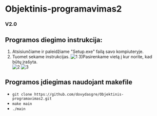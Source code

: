 # Objektinis-programavimas2

### V2.0
 
## Programos diegimo instrukcija:
1) Atsisiunčiame ir paleidžiame "Setup.exe" failą savo kompiuteryje.
2) Tuomet sekame instrukcijas.
![1](https://github.com/dovydasgre/Objektinis-programavimas2/assets/126052244/29739458-3d1d-469a-b19f-086042fb83ec)
3)Pasirenkame vietą į kur norite, kad būtų įrašyta.<br>
![2](https://github.com/dovydasgre/Objektinis-programavimas2/assets/126052244/b5c9f6ad-76a9-4b2e-80a0-f35293dfccbb)
![3](https://github.com/dovydasgre/Objektinis-programavimas2/assets/126052244/efd58b52-b099-4bcc-9724-b6fcd7005ac8)
 
 ## Programos įdiegimas naudojant makefile
- `git clone https://github.com/dovydasgre/Objektinis-programavimas2.git`
- `make main`
- `./main`
